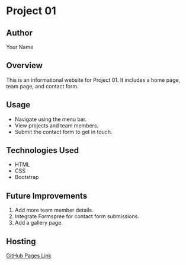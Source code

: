 # Project 01

## Author
Your Name

## Overview
This is an informational website for Project 01. It includes a home page, team page, and contact form.

## Usage
- Navigate using the menu bar.
- View projects and team members.
- Submit the contact form to get in touch.

## Technologies Used
- HTML
- CSS
- Bootstrap

## Future Improvements
1. Add more team member details.
2. Integrate Formspree for contact form submissions.
3. Add a gallery page.

## Hosting
[GitHub Pages Link](https://yourusername.github.io/your-repo-name/)